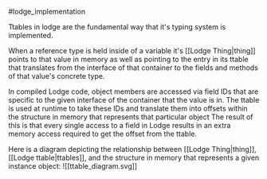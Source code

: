#lodge_implementation 

Ttables in lodge are the fundamental way that it's typing system is implemented.

When a reference type is held inside of a variable it's [[Lodge Thing|thing]] points to that value in memory as well as pointing to the entry in its ttable that translates from the interface of that container to the fields and methods of that value's concrete type.


In compiled Lodge code, object members are accessed via field IDs that are specific to the given interface of the container that the value is in. The ttable is used at runtime to take these IDs and translate them into offsets within the structure in memory that represents that particular object
The result of this is that every single access to a field in Lodge results in an extra memory access required to get the offset from the ttable.


Here is a diagram depicting the relationship between [[Lodge Thing|thing]], [[Lodge ttable|ttables]], and the structure in memory that represents a given instance object:
![[ttable_diagram.svg]]



